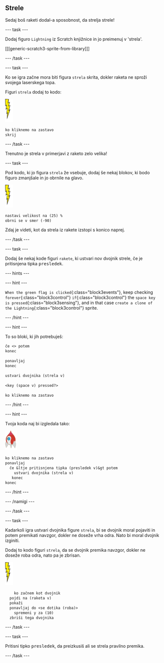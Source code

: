 ## Strele

Sedaj boš raketi dodal-a sposobnost, da strelja strele!

\--- task \---

Dodaj figuro `Lightning` iz Scratch knjižnice in jo preimenuj v 'strela'.

[[[generic-scratch3-sprite-from-library]]]

\--- /task \---

\--- task \---

Ko se igra začne mora biti figura `strela` skrita, dokler raketa ne sproži svojega laserskega topa.

Figuri `strela` dodaj to kodo:

![figura strele](images/lightning-sprite.png)

```blocks3
ko kliknemo na zastavo
skrij
```

\--- /task \---

Trenutno je strela v primerjavi z raketo zelo velika!

\--- task \---

Pod kodo, ki jo figura `strela` že vsebuje, dodaj še nekaj blokov, ki bodo figuro zmanjšale in jo obrnile na glavo.

![figura strele](images/lightning-sprite.png)

```blocks3
nastavi velikost na (25) %
obrni se v smer (-90)
```

Zdaj je videti, kot da strela iz rakete izstopi s konico naprej.

\--- /task \---

\--- task \---

Dodaj še nekaj kode figuri `rakete`, ki ustvari nov dvojnik strele, če je pritisnjena tipka <kbd>presledek</kbd>.

\--- hints \---

\--- hint \---

`When the green flag is clicked`{:class="block3events"}, keep checking `forever`{:class="block3control"} `if`{:class="block3control"} the `space key is pressed`{:class="block3sensing"}, and in that case `create a clone of the Lightning`{:class="block3control"} sprite.

\--- /hint \---

\--- hint \---

To so bloki, ki jih potrebuješ:

```blocks3
če <> potem
konec

ponavljaj
konec

ustvari dvojnika (strela v)

<key (space v) pressed?>

ko kliknemo na zastavo
```

\--- /hint \---

\--- hint \---

Tvoja koda naj bi izgledala tako:

![figura rakete](images/rocket-sprite.png)

```blocks3
ko kliknemo na zastavo
ponavljaj
  če &ltje pritisnjena tipka (presledek v)&gt potem
    ustvari dvojnika (strela v)
   konec
konec
```

\--- /hint \---

\--- /namigi \---

\--- /task \---

\--- task \---

Kadarkoli igra ustvari dvojnika figure `strela`, bi se dvojnik moral pojaviti in potem premikati navzgor, dokler ne doseže vrha odra. Nato bi moral dvojnik izginiti.

Dodaj to kodo figuri `strela`, da se dvojnik premika navzgor, dokler ne doseže roba odra, nato pa je zbrisan.

![figura strele](images/lightning-sprite.png)

```blocks3
    ko začnem kot dvojnik
  pojdi na (raketa v)
  pokaži
  ponavljaj do <se dotika (roba)>
    spremeni y za (10)
  zbriši tega dvojnika
```

\--- /task \---

\--- task \---

Pritisni tipko <kbd>presledek</kbd>, da preizkusiš ali se strela pravilno premika.

\--- /task \---